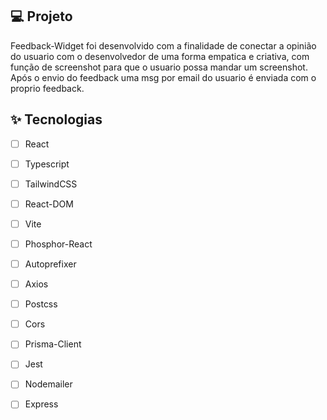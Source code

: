 
## 💻 Projeto
Feedback-Widget foi desenvolvido com a finalidade de conectar a opinião do usuario com o desenvolvedor de uma forma empatica e criativa, com função de screenshot para que o usuario possa mandar um screenshot. Após o envio do feedback uma msg por email do usuario é enviada com o proprio feedback.

## ✨ Tecnologias

-   [ ] React
-   [ ] Typescript
-   [ ] TailwindCSS
-   [ ] React-DOM
-   [ ] Vite
-   [ ] Phosphor-React
-   [ ] Autoprefixer
-   [ ] Axios
-   [ ] Postcss
-   [ ] Cors
-   [ ] Prisma-Client
-   [ ] Jest
-   [ ] Nodemailer
-   [ ] Express

